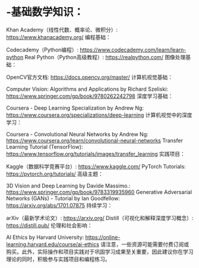 # -基础数学知识：

Khan Academy（线性代数、概率论、微积分）: https://www.khanacademy.org/
编程基础：

Codecademy（Python编程）: https://www.codecademy.com/learn/learn-python
Real Python（Python高级教程）: https://realpython.com/
图像处理基础：

OpenCV官方文档: https://docs.opencv.org/master/
计算机视觉基础：

Computer Vision: Algorithms and Applications by Richard Szeliski: https://www.springer.com/gp/book/9780262242798
深度学习基础：

Coursera - Deep Learning Specialization by Andrew Ng: https://www.coursera.org/specializations/deep-learning
计算机视觉中的深度学习：

Coursera - Convolutional Neural Networks by Andrew Ng: https://www.coursera.org/learn/convolutional-neural-networks
Transfer Learning Tutorial (TensorFlow): https://www.tensorflow.org/tutorials/images/transfer_learning
实践项目：

Kaggle（数据科学竞赛平台）: https://www.kaggle.com/
PyTorch Tutorials: https://pytorch.org/tutorials/
高级主题：

3D Vision and Deep Learning by Davide Massimo.: https://www.springer.com/gp/book/9783319935960
Generative Adversarial Networks (GANs) - Tutorial by Ian Goodfellow: https://arxiv.org/abs/1701.07875
持续学习：

arXiv（最新学术论文）: https://arxiv.org/
Distill（可视化和解释深度学习概念）: https://distill.pub/
伦理和社会影响：

AI Ethics by Harvard University: https://online-learning.harvard.edu/course/ai-ethics
请注意，一些资源可能需要付费订阅或购买。此外，实际操作和项目实践对于巩固学习成果至关重要，因此建议你在学习理论的同时，积极参与实践项目和编程练习。
